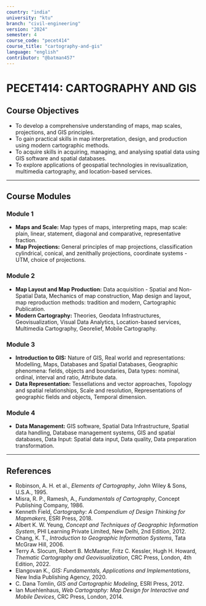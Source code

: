 ```yaml
---
country: "india"
university: "ktu"
branch: "civil-engineering"
version: "2024"
semester: 4
course_code: "pecet414"
course_title: "cartography-and-gis"
language: "english"
contributor: "@batman457"
---
```


# PECET414: CARTOGRAPHY AND GIS

## Course Objectives
- To develop a comprehensive understanding of maps, map scales, projections, and GIS principles.
- To gain practical skills in map interpretation, design, and production using modern cartographic methods.
- To acquire skills in acquiring, managing, and analysing spatial data using GIS software and spatial databases.
- To explore applications of geospatial technologies in revisualization, multimedia cartography, and location-based services.

---

## Course Modules

### Module 1
- **Maps and Scale:** Map types of maps, interpreting maps, map scale: plain, linear, statement, diagonal and comparative, representative fraction.
- **Map Projections:** General principles of map projections, classification cylindrical, conical, and zenithally projections, coordinate systems - UTM, choice of projections.

### Module 2
- **Map Layout and Map Production:** Data acquisition - Spatial and Non-Spatial Data, Mechanics of map construction, Map design and layout, map reproduction methods: tradition and modern, Cartographic Publication.
- **Modern Cartography:** Theories, Geodata Infrastructures, Geovisualization, Visual Data Analytics, Location-based services, Multimedia Cartography, Georelief, Mobile Cartography.

### Module 3
- **Introduction to GIS:** Nature of GIS, Real world and representations: Modelling, Maps, Databases and Spatial Databases, Geographic phenomena: fields, objects and boundaries, Data types: nominal, ordinal, interval and ratio, Attribute data.
- **Data Representation:** Tessellations and vector approaches, Topology and spatial relationships, Scale and resolution, Representations of geographic fields and objects, Temporal dimension.

### Module 4
- **Data Management:** GIS software, Spatial Data Infrastructure, Spatial data handling, Database management systems, GIS and spatial databases, Data Input: Spatial data input, Data quality, Data preparation transformation.

---

## References

- Robinson, A. H. et al., *Elements of Cartography*, John Wiley & Sons, U.S.A., 1995.  
- Misra, R. P., Ramesh, A., *Fundamentals of Cartography*, Concept Publishing Company, 1986.  
- Kenneth Field, *Cartography: A Compendium of Design Thinking for Mapmakers*, ESRI Press, 2018.  
- Albert K. W. Yeung, *Concept and Techniques of Geographic Information System*, PHI Learning Private Limited, New Delhi, 2nd Edition, 2012.  
- Chang, K. T., *Introduction to Geographic Information Systems*, Tata McGraw Hill, 2006.
- Terry A. Slocum, Robert B. McMaster, Fritz C. Kessler, Hugh H. Howard, *Thematic Cartography and Geovisualization*, CRC Press, London, 4th Edition, 2022.  
- Elangovan K., *GIS: Fundamentals, Applications and Implementations*, New India Publishing Agency, 2020.  
- C. Dana Tomlin, *GIS and Cartographic Modeling*, ESRI Press, 2012.  
- Ian Muehlenhaus, *Web Cartography: Map Design for Interactive and Mobile Devices*, CRC Press, London, 2014.
